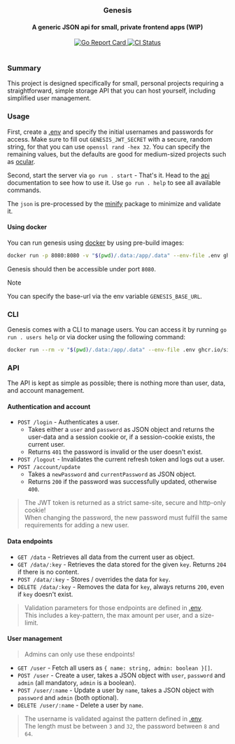 <br/>

<div align="center">
  <h3>Genesis</h3>
  <h4>A generic JSON api for small, private frontend apps (WIP)</h4>
</div>

<div align="center">
  <a href="https://goreportcard.com/report/github.com/simonwep/genesis">
    <img src="https://goreportcard.com/badge/github.com/simonwep/genesis" alt="Go Report Card">
  </a>
  <a href="https://github.com/simonwep/genesis/actions/workflows/main.yml">
    <img src="https://github.com/simonwep/genesis/actions/workflows/main.yml/badge.svg" alt="CI Status">
  </a>
</div>

<br/>

### Summary

This project is designed specifically for small, personal projects requiring a straightforward, simple storage API that you can host yourself, including simplified user management.

### Usage

First, create a [.env](.env.example) and specify the initial usernames and passwords for access.
Make sure to fill out `GENESIS_JWT_SECRET` with a secure, random string, for that you can use `openssl rand -hex 32`.
You can specify the remaining values, but the defaults are good for medium-sized projects such as [ocular](https://github.com/Simonwep/ocular).

Second, start the server via `go run . start` - That's it.
Head to the [api](#api) documentation to see how to use it.
Use `go run . help` to see all available commands.

The `json` is pre-processed by the [minify](https://github.com/tdewolff/minify) package to minimize and validate it.

#### Using docker

You can run genesis using [docker](https://www.docker.com/products/docker-desktop/) by using pre-build images:

```sh
docker run -p 8080:8080 -v "$(pwd)/.data:/app/.data" --env-file .env ghcr.io/simonwep/genesis:latest start
```

Genesis should then be accessible under port `8080`.

> [!NOTE]
> You can specify the base-url via the env variable `GENESIS_BASE_URL`.

### CLI

Genesis comes with a CLI to manage users.
You can access it by running `go run . users help` or via docker using the following command:

```sh
docker run --rm -v "$(pwd)/.data:/app/.data" --env-file .env ghcr.io/simonwep/genesis:latest help
```

### API

The API is kept as simple as possible; there is nothing more than user, data, and account management.

#### Authentication and account

* `POST /login` - Authenticates a user.
  - Takes either a `user` and `password` as JSON object and returns the user-data and a session cookie or, if a session-cookie exists, the current user.
  - Returns `401` the password is invalid or the user doesn't exist.
* `POST /logout` - Invalidates the current refresh token and logs out a user.
* `POST /account/update`
  - Takes a `newPassword` and `currentPassword` as JSON object.
  - Returns `200` if the password was successfully updated, otherwise `400`.

> The JWT token is returned as a strict same-site, secure and http-only cookie!  
> When changing the password, the new password must fulfill the same requirements for adding a new user.

#### Data endpoints

* `GET /data` - Retrieves all data from the current user as object.
* `GET /data/:key` - Retrieves the data stored for the given `key`. Returns `204` if there is no content.
* `POST /data/:key` - Stores / overrides the data for `key`.
* `DELETE /data/:key` - Removes the data for `key`, always returns `200`, even if `key` doesn't exist.

> Validation parameters for those endpoints are defined in [.env](.env.example).  
> This includes a key-pattern, the max amount per user, and a size-limit.

#### User management

> Admins can only use these endpoints!

* `GET /user` - Fetch all users as `{ name: string, admin: boolean }[]`.
* `POST /user` - Create a user, takes a JSON object with `user`, `password` and `admin` (all mandatory, `admin` is a boolean).
* `POST /user/:name` - Update a user by `name`, takes a JSON object with `password` and `admin` (both optional).
* `DELETE /user/:name` - Delete a user by `name`.

> The username is validated against the pattern defined in [.env](.env.example).  
> The length must be between `3` and `32`, the password between `8` and `64`.
